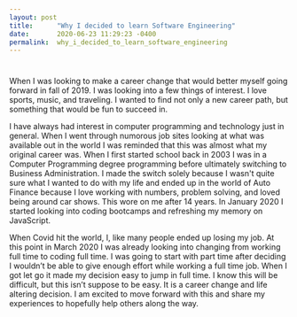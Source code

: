 ```yaml
---
layout: post
title:      "Why I decided to learn Software Engineering"
date:       2020-06-23 11:29:23 -0400
permalink:  why_i_decided_to_learn_software_engineering
---
```


# 
  When I was looking to make a career change that would better myself going forward in fall of 2019. I was looking into a few things of interest. I love sports, music, and traveling. I wanted to find not only a new career path, but something that would be fun to succeed in. 

  I have always had interest in computer programming and technology just in general. When I went through numorous job sites looking at what was available out in the world I was reminded that this was almost what my original career was. When I first started school back in 2003 I was in a Computer Programming degree programming before ultimately switching to Business Administration. I made the switch solely because I wasn't quite sure what I wanted to do with my life and ended up in the world of Auto Finance because I love working with numbers, problem solving, and loved being around car shows. This wore on me after 14 years. In January 2020 I started looking into coding bootcamps and refreshing my memory on JavaScript.  

  When Covid hit the world, I, like many people ended up losing my job. At this point in March 2020 I was already looking into changing from working full time to coding full time. I was going to start with part time after deciding I wouldn’t be able to give enough effort while working a full time job. When I got let go it made my decision easy to jump in full time. I know this will be difficult, but this isn’t suppose to be easy. It is a career change and life altering decision. I am excited to move forward with this and share my experiences to hopefully help others along the way.

	

